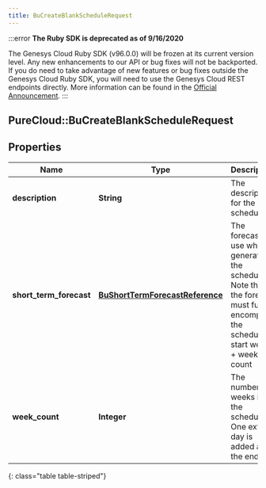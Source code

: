 ```yaml
---
title: BuCreateBlankScheduleRequest
---
```


:::error
**The Ruby SDK is deprecated as of 9/16/2020**

The Genesys Cloud Ruby SDK (v96.0.0) will be frozen at its current version level. Any new enhancements to our API or bug fixes will not be backported. If you do need to take advantage of new features or bug fixes outside the Genesys Cloud Ruby SDK, you will need to use the Genesys Cloud REST endpoints directly. More information can be found in the [Official Announcement](https://developer.mypurecloud.com/forum/t/announcement-genesys-cloud-ruby-sdk-end-of-life/8850).
:::


## PureCloud::BuCreateBlankScheduleRequest

## Properties

|Name | Type | Description | Notes|
|------------ | ------------- | ------------- | -------------|
| **description** | **String** | The description for the schedule | |
| **short_term_forecast** | [**BuShortTermForecastReference**](BuShortTermForecastReference.html) | The forecast to use when generating the schedule.  Note that the forecast must fully encompass the schedule&#39;s start week + week count | [optional] |
| **week_count** | **Integer** | The number of weeks in the schedule. One extra day is added at the end | |
{: class="table table-striped"}


